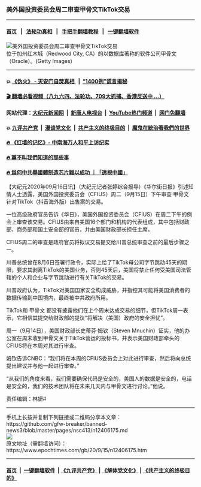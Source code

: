 ### 美外国投资委员会周二审查甲骨文TikTok交易
------------------------

#### [首页](https://github.com/gfw-breaker/banned-news3/blob/master/README.md) &nbsp;&nbsp;|&nbsp;&nbsp; [法轮功真相](https://github.com/begood0513/basic/blob/master/README.md)  &nbsp;&nbsp;|&nbsp;&nbsp; [手把手翻墙教程](https://github.com/gfw-breaker/guides/wiki)  &nbsp;&nbsp;|&nbsp;&nbsp; [一键翻墙软件](https://github.com/gfw-breaker/nogfw/blob/master/README.md)  



<div><img alt="美外国投资委员会周二审查甲骨文TikTok交易" class="attachment-djy_600_400 size-djy_600_400 wp-post-image" src="https://i.epochtimes.com/assets/uploads/2004/09/4091151561124.jpg"/>
<div class="caption">
 位于加州红木城（Redwood City, CA）的以数据库著称的软件公司甲骨文（Oracle）。(Getty Images)
</div></div><hr/>

#### 💥 [《伪火》 - 天安门自焚真相 ](http://158.247.195.190:10000/videos/blog/weihuo.html)&nbsp; |&nbsp; [“1400例”谎言揭秘  ](http://158.247.195.190:10000/videos/blog/jiexi1400.html)

#### [ 🎬  翻墙必看视频（八九六四、法轮功、709大抓捕、香港反送中 ...）](https://github.com/gfw-breaker/links/blob/master/banned.md)

#### 网站代理：[大纪元新闻网](http://158.247.195.190:10080/gb/) &nbsp;|&nbsp; [新唐人电视台](http://158.247.195.190:8808/gb/)  &nbsp;|&nbsp; [YouTube热门频道](http://158.247.195.190/youtube.html) &nbsp;|&nbsp; [网门免翻墙](http://158.247.195.190:11000/show.aspx?name=ogHome)

#### 💥 [九评共产党](http://158.247.195.190:10000/videos/res/jiuping/)&nbsp; |&nbsp; [漫谈党文化](http://158.247.195.190:10000/videos/res/mtdwh/)&nbsp; |&nbsp; [共产主义的终极目的](http://158.247.195.190:10000/videos/res/zjmd/)&nbsp; |&nbsp; [魔鬼在統治著我們的世界](http://158.247.195.190:10000/videos/res/TheSpecter/)  

#### [ 🔥  《红墙的记忆》- 中南海万人和平上访纪实](http://158.247.195.190:10000/videos/news/../legend/index.html)

#### [ 🔥  黨不叫我們知道的那些事](http://158.247.195.190:10000/videos/news/truth02.html)

#### [ 🔥  爲何中共舉國體制造芯片難以成功 ｜「透視中國」](http://158.247.195.190:10000/videos/news/don03.html)

<div><p>
 【大纪元2020年09月16日讯】（大纪元记者张婷综合报导）《华尔街日报》引述知情人士透露，美国外国投资委员会（CFIUS）周二（9月15日）下午审查
 <ok href="https://www.epochtimes.com/gb/tag/%E7%94%B2%E9%AA%A8%E6%96%87.html">
  甲骨文
 </ok>
 针对TikTok（抖音海外版）出售案的交易。
</p>
<p>
 一位高级政府官员告诉《华日》，美国外国投资委员会（CFIUS）在周二下午的例会上审查该交易。CFIUS由来自美国16个部门和机构的代表组成，其中包括财政部、商务部和国土安全部的官员，并由美国财政部长担任主席。
</p>
<p>
 CFIUS周二的审查是政府官员将拟议交易提交给川普总统审查之前的最后步骤之一。
</p>
<p>
 川普总统曾在8月6日签署行政令，实际上给了TikTok母公司字节跳动45天的期限，要求其剥离TikTok的美国业务，否则45天后，美国将禁止任何受美国司法管辖的个人和企业与字节跳动进行有关TikTok的交易。
</p>
<p>
 川普政府认为，TikTok对美国国家安全构成威胁，并指控其可能将美国消费者的数据传输到中国境内，最终被中共政府所用。
</p>
<p>
 TikTok和
 <ok href="https://www.epochtimes.com/gb/tag/%E7%94%B2%E9%AA%A8%E6%96%87.html">
  甲骨文
 </ok>
 都没有披露他们在上个周末达成交易的细节，但TikTok周一表示，它相信其提交给财政部的提议“将解决（美国）政府的安全担忧”。
</p>
<p>
 周一（9月14日），美国财政部长史蒂芬·姆钦（Steven Mnuchin）证实，他的办公室在周末收到甲骨文关于TikTok营运的投标书，并表示美国财政部牵头的CFIUS将在本周对其进行审查。
</p>
<p>
 姆钦告诉CNBC：“我们将在本周的CFIUS委员会上对此进行审查，然后将向总统提出建议并与他一起进行审查。”
</p>
<p>
 “从我们的角度来看，我们需要确保代码是安全的，美国人的数据是安全的，电话是安全的，我们的技术团队将在未来几天内与甲骨文进行讨论。”他说。
</p>
<p>
 责任编辑：林妍#
</p>
</div>
<hr/>
手机上长按并复制下列链接或二维码分享本文章：<br/>
https://github.com/gfw-breaker/banned-news3/blob/master/pages/nsc413/n12406175.md <br/>
<a href='https://github.com/gfw-breaker/banned-news3/blob/master/pages/nsc413/n12406175.md'><img src='https://github.com/gfw-breaker/banned-news3/blob/master/pages/nsc413/n12406175.md.png'/></a> <br/>
原文地址（需翻墙访问）：https://www.epochtimes.com/gb/20/9/15/n12406175.htm


------------------------
#### [首页](https://github.com/gfw-breaker/banned-news3/blob/master/README.md) &nbsp;|&nbsp; [一键翻墙软件](https://github.com/gfw-breaker/nogfw/blob/master/README.md) &nbsp;| [《九评共产党》](https://github.com/gfw-breaker/9ping.md/blob/master/README.md#九评之一评共产党是什么) | [《解体党文化》](https://github.com/gfw-breaker/jtdwh.md/blob/master/README.md) | [《共产主义的终极目的》](https://github.com/gfw-breaker/gczydzjmd.md/blob/master/README.md)


<img src='http://gfw-breaker.win/banned-news3/pages/nsc413/n12406175.md' width='0px' height='0px'/>